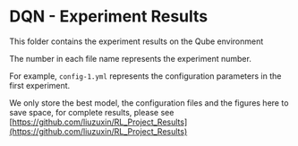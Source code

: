# DQN - Experiment Results

This folder contains the experiment results on the Qube environment

The number in each file name represents the experiment number. 

For example, `config-1.yml` represents the configuration parameters in the first experiment.

We only store the best model, the configuration files and the figures here to save space, 
for complete results, please see [https://github.com/liuzuxin/RL_Project_Results](https://github.com/liuzuxin/RL_Project_Results)